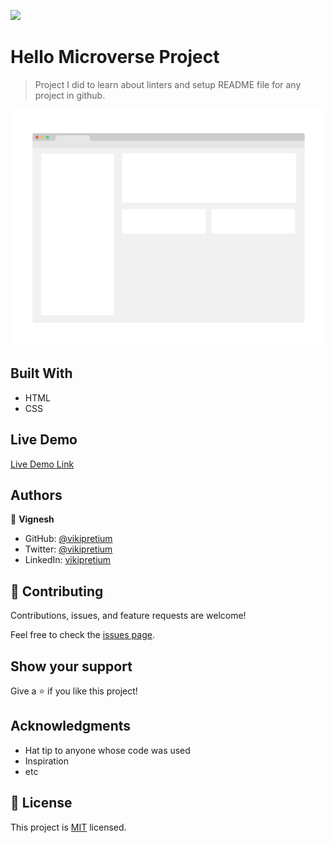![](https://img.shields.io/badge/Microverse-blueviolet)

# Hello Microverse Project

> Project I did to learn about linters and setup README file for any project in github.

![screenshot](./app_screenshot.png)

## Built With

- HTML
- CSS

## Live Demo

[Live Demo Link](https://livedemo.com)



## Authors

👤 **Vignesh**

- GitHub: [@vikipretium](https://github.com/vikipretium)
- Twitter: [@vikipretium](https://twitter.com/vikipretium)
- LinkedIn: [vikipretium](https://linkedin.com/in/vikipretium)


## 🤝 Contributing

Contributions, issues, and feature requests are welcome!

Feel free to check the [issues page](../../issues/).

## Show your support

Give a ⭐️ if you like this project!

## Acknowledgments

- Hat tip to anyone whose code was used
- Inspiration
- etc

## 📝 License

This project is [MIT](./MIT.md) licensed.
